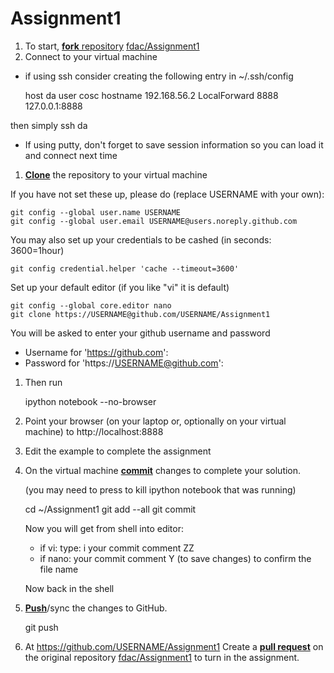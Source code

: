 Assignment1
===========
1. To start, [**fork** repository][forking] [fdac/Assignment1][assignment]
1. Connect to your virtual machine
  * if using ssh consider creating the following entry in ~/.ssh/config

	host da
	user cosc
	hostname 192.168.56.2
	LocalForward 8888 127.0.0.1:8888

   then simply ssh da
	
  * If using putty, don't forget to save session information so you
    can load it and connect next time
  
1. [**Clone**][ref-clone] the repository to your virtual machine

  If you have not set these up, please do (replace USERNAME with your own):

	git config --global user.name USERNAME
	git config --global user.email USERNAME@users.noreply.github.com

  You may also set up your credentials to be cashed (in seconds: 3600=1hour)

	git config credential.helper 'cache --timeout=3600'

  Set up your default editor (if you like "vi" it is default)

	git config --global core.editor nano
	git clone https://USERNAME@github.com/USERNAME/Assignment1

   You will be asked to enter your github username and password
	
   * Username for 'https://github.com': 
   * Password for 'https://USERNAME@github.com': 

1. Then run

	ipython notebook --no-browser

1. Point your browser (on your laptop or, optionally on your virtual
   machine) to http://localhost:8888
1. Edit the example to complete the assignment
1. On the virtual machine [**commit**][ref-commit] changes to complete your solution.

   (you may need to press <ctrl-C> to kill ipython notebook that was running)

	cd ~/Assignment1
	git add --all
	git commit

   Now you will get from shell into editor:
     * if vi: type: i your commit comment <ESC> ZZ
	 * if nano: your commit comment <ctrl-X> Y (to save changes)
       <enter> to confirm the file name

   Now back in the shell

1. [**Push**][ref-push]/sync the changes to GitHub.

	git push

1. At https://github.com/USERNAME/Assignment1
   Create a [**pull request**][pull-request] on the
   original repository [fdac/Assignment1][assignment]  to
   turn in the assignment.

<!-- Links -->
[assignment]: https://github.com/fdac/Assignment1
[forking]: https://guides.github.com/activities/forking/
[ref-clone]: http://gitref.org/creating/#clone
[ref-commit]: http://gitref.org/basic/#commit
[ref-push]: http://gitref.org/remotes/#push
[pull-request]: https://help.github.com/articles/creating-a-pull-request


